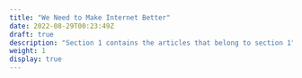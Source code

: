```yaml
---
title: "We Need to Make Internet Better"
date: 2022-08-29T00:23:49Z
draft: true
description: "Section 1 contains the articles that belong to section 1"
weight: 1
display: true
---
```


